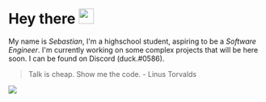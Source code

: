 # Hey there <img src="https://i.imgur.com/17XnhZI.png" width="30px">
My name is *Sebastian*, I'm a highschool student, aspiring to be a *Software Engineer*. I'm currently working on some complex projects that will be here soon. I can be found on Discord (duck.#0586).
> Talk is cheap. Show me the code. - Linus Torvalds

![](https://github-readme-stats.vercel.app/api?username=ducktheduck&theme=dark&show_icons=true&hide_border=true)

